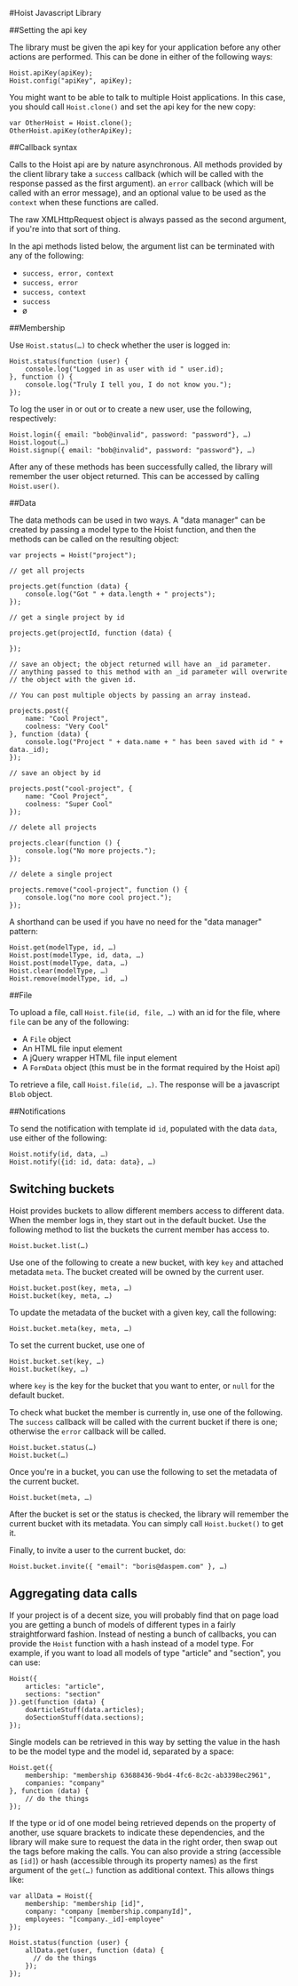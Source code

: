 #Hoist Javascript Library

##Setting the api key

The library must be given the api key for your application before any other actions are performed. This can be done in either of the following ways:

	Hoist.apiKey(apiKey);
	Hoist.config("apiKey", apiKey);
	
You might want to be able to talk to multiple Hoist applications. In this case, you should call `Hoist.clone()` and set the api key for the new copy:

	var OtherHoist = Hoist.clone();
	OtherHoist.apiKey(otherApiKey);

##Callback syntax

Calls to the Hoist api are by nature asynchronous. All methods provided by the client library take a `success` callback (which will be called with the response passed as the first argument). an `error` callback (which will be called with an error message), and an optional value to be used as the `context` when these functions are called.

The raw XMLHttpRequest object is always passed as the second argument, if you're into that sort of thing.

In the api methods listed below, the argument list can be terminated with any of the following:

- `success, error, context`
- `success, error`
- `success, context`
- `success`
- &#248;

##Membership

Use `Hoist.status(…)` to check whether the user is logged in:

	Hoist.status(function (user) {
		console.log("Logged in as user with id " user.id);
	}, function () {
		console.log("Truly I tell you, I do not know you.");
	});

To log the user in or out or to create a new user, use the following, respectively:

	Hoist.login({ email: "bob@invalid", password: "password"}, …)
	Hoist.logout(…)
	Hoist.signup({ email: "bob@invalid", password: "password"}, …)
	
After any of these methods has been successfully called, the library will remember the user object returned. This can be accessed by calling `Hoist.user()`.

##Data

The data methods can be used in two ways. A "data manager" can be created by passing a model type to the Hoist function, and then the methods can be called on the resulting object:

	var projects = Hoist("project");
	
	// get all projects

	projects.get(function (data) {
		console.log("Got " + data.length + " projects");
	});
	
	// get a single project by id
	
	projects.get(projectId, function (data) {
	
	});
	
	// save an object; the object returned will have an _id parameter.
	// anything passed to this method with an _id parameter will overwrite
	// the object with the given id.
	
	// You can post multiple objects by passing an array instead.
	
	projects.post({
		name: "Cool Project",
		coolness: "Very Cool"
	}, function (data) {
		console.log("Project " + data.name + " has been saved with id " + data._id);
	});
	
	// save an object by id
	
	projects.post("cool-project", {
		name: "Cool Project",
		coolness: "Super Cool"
	});
	
	// delete all projects
	
	projects.clear(function () {
		console.log("No more projects.");
	});
	
	// delete a single project
	
	projects.remove("cool-project", function () {
		console.log("no more cool project.");
	});
	
A shorthand can be used if you have no need for the "data manager" pattern:

	Hoist.get(modelType, id, …)
	Hoist.post(modelType, id, data, …)
	Hoist.post(modelType, data, …)
	Hoist.clear(modelType, …)
	Hoist.remove(modelType, id, …)

##File

To upload a file, call `Hoist.file(id, file, …)` with an id for the file, where `file` can be any of the following:

- A `File` object
- An HTML file input element
- A jQuery wrapper HTML file input element
- A `FormData` object (this must be in the format required by the Hoist api)

To retrieve a file, call `Hoist.file(id, …)`. The response will be a javascript `Blob` object.

##Notifications

To send the notification with template id `id`, populated with the data `data`, use either of the following:

	Hoist.notify(id, data, …)
	Hoist.notify({id: id, data: data}, …)
	
## Switching buckets

Hoist provides buckets to allow different members access to different data. When the member logs in, they
start out in the default bucket. Use the following method to list the buckets the current member has access to.

	Hoist.bucket.list(…)
	
Use one of the following to create a new bucket, with key `key` and attached metadata `meta`. The bucket created
will be owned by the current user.

	Hoist.bucket.post(key, meta, …)
	Hoist.bucket(key, meta, …)

To update the metadata of the bucket with a given key, call the following:

	Hoist.bucket.meta(key, meta, …)
	
To set the current bucket, use one of

	Hoist.bucket.set(key, …)
	Hoist.bucket(key, …)
	
where `key` is the key for the bucket that you want to enter, or `null` for the default bucket.

To check what bucket the member is currently in, use one of the following. The `success` callback will be called
with the current bucket if there is one; otherwise the `error` callback will be called.

	Hoist.bucket.status(…)
	Hoist.bucket(…)
	
Once you're in a bucket, you can use the following to set the metadata of the current bucket.

	Hoist.bucket(meta, …)
	
After the bucket is set or the status is checked, the library will remember the current bucket with its metadata.
You can simply call `Hoist.bucket()` to get it.
	
Finally, to invite a user to the current bucket, do:

	Hoist.bucket.invite({ "email": "boris@daspem.com" }, …)

## Aggregating data calls

If your project is of a decent size, you will probably find that on page load you are getting a bunch of models of different types in a fairly straightforward fashion. Instead of nesting a bunch of callbacks, you can provide the `Hoist` function with a hash instead of a model type. For example, if you want to load all models of type "article" and "section", you can use:

	Hoist({
		articles: "article",
		sections: "section"
	}).get(function (data) {
		doArticleStuff(data.articles);
		doSectionStuff(data.sections);
	});
	
Single models can be retrieved in this way by setting the value in the hash to be the model type and the model id, separated by a space:

	Hoist.get({
		membership: "membership 63688436-9bd4-4fc6-8c2c-ab3398ec2961",
		companies: "company"
	}, function (data) {
		// do the things
	});

If the type or id of one model being retrieved depends on the property of another, use square brackets to indicate these dependencies, and the library will make sure to request the data in the right order, then swap out the tags before making the calls. You can also provide a string (accessible as `[id]`) or hash (accessible through its property names) as the first argument of the `get(…)` function as additional context. This allows things like:

	var allData = Hoist({
		membership: "membership [id]",
		company: "company [membership.companyId]",
		employees: "[company._id]-employee"
	});

	Hoist.status(function (user) {
		allData.get(user, function (data) {
		  // do the things
		});
	});
